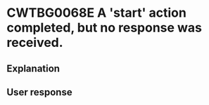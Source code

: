 # CWTBG0068E A 'start' action completed, but no response was received.

## Explanation

## User response